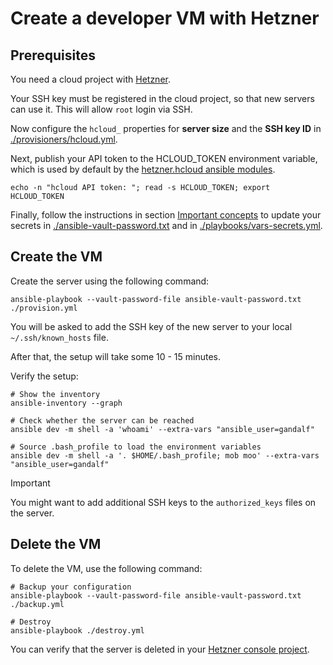 # Create a developer VM with Hetzner

## Prerequisites

You need a cloud project with [Hetzner](https://www.hetzner.com/).

Your SSH key must be registered in the cloud project, so that new servers can
use it. This will allow `root` login via SSH.

Now configure the `hcloud_` properties for **server size** and the
**SSH key ID** in [./provisioners/hcloud.yml](./provisioners/hcloud.yml).

Next, publish your API token to the HCLOUD_TOKEN environment variable, which
is used by default by the
[hetzner.hcloud ansible modules](https://docs.ansible.com/ansible/latest/collections/hetzner/hcloud/).

```shell
echo -n "hcloud API token: "; read -s HCLOUD_TOKEN; export HCLOUD_TOKEN
```

Finally, follow the instructions in section
[Important concepts](./important-concepts.md)
to update your secrets in
[./ansible-vault-password.txt](./ansible-vault-password.txt) and in
[./playbooks/vars-secrets.yml](./playbooks/vars-secrets.yml).

## Create the VM

Create the server using the following command:

```shell
ansible-playbook --vault-password-file ansible-vault-password.txt ./provision.yml
```

You will be asked to add the SSH key of the new server to your local
`~/.ssh/known_hosts` file.

After that, the setup will take some 10 - 15 minutes.

Verify the setup:

```shell
# Show the inventory
ansible-inventory --graph

# Check whether the server can be reached
ansible dev -m shell -a 'whoami' --extra-vars "ansible_user=gandalf"

# Source .bash_profile to load the environment variables
ansible dev -m shell -a '. $HOME/.bash_profile; mob moo' --extra-vars "ansible_user=gandalf"
```

>[!IMPORTANT]
> You might want to add additional SSH keys to the `authorized_keys` files on
> the server.

## Delete the VM

To delete the VM, use the following command:

```shell
# Backup your configuration
ansible-playbook --vault-password-file ansible-vault-password.txt ./backup.yml

# Destroy
ansible-playbook ./destroy.yml
```

You can verify that the server is deleted in your
[Hetzner console project](https://console.hetzner.cloud/projects/10607445/servers).

